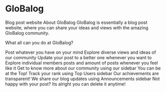 # GloBalog
Blog post website
About GloBalog
GloBalog is essentially a blog post website, where you can share your ideas and views with the amazing GloBalog community.

What all can you do at GloBalog?
	
Post whatever you have on your mind
Explore diverse views and ideas of our community
Update your post to a better one whenever you want to
Explore individual members posts and amount of posts whenever you feel like it 
Get to know more about our community using our sidebar
You can be at the Top! Track your rank using Top Users sidebar
Our achievements are transparent! We share our blog updates using Announcements sidebar
Not happy with your post? Its alright you can delete it anytime!
